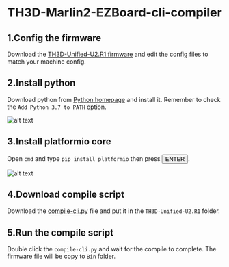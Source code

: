 # TH3D-Marlin2-EZBoard-cli-compiler

## 1.Config the firmware

Download the [TH3D-Unified-U2.R1 firmware](https://github.com/houseofbugs/TH3D-Unified-U2.R1) and edit the config files to match your machine config.

## 2.Install python

Download python from [Python homepage](https://www.python.org/downloads/) and install it. Remember to check the <code>Add Python 3.7 to PATH</code> option.  

![alt text](https://github.com/ChipTechno/TH3D-Marlin2-EZBoard-cli-compiler/blob/master//img/img-00.png "Python installer")

## 3.Install platformio core

Open <code>cmd</code> and type <code>pip install platformio</code> then press <button>ENTER</button>.  

![alt text](https://github.com/ChipTechno/TH3D-Marlin2-EZBoard-cli-compiler/blob/master//img/img-01.png "platformio installer")

## 4.Download compile script

Download the [compile-cli.py](https://github.com/ChipTechno/TH3D-Marlin2-EZBoard-cli-compiler/blob/master/compile-cli.py) file and put it in the <code>TH3D-Unified-U2.R1</code> folder.

## 5.Run the compile script

Double click the <code>compile-cli.py</code> and wait for the compile to complete. The firmware file will be copy to <code>Bin</code> folder.